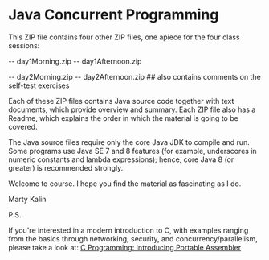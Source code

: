 # Java Concurrent Programming

This ZIP file contains four other ZIP files, one apiece for the four class sessions:

   -- day1Morning.zip
   -- day1Afternoon.zip

   -- day2Morning.zip
   -- day2Afternoon.zip  ## also contains comments on the self-test exercises

Each of these ZIP files contains Java source code together with text documents,
which provide overview and summary. Each ZIP file also has a Readme, which explains
the order in which the material is going to be covered.

The Java source files require only the core Java JDK to compile and run. Some programs
use Java SE 7 and 8 features (for example, underscores in numeric constants and lambda
expressions); hence, core Java 8 (or greater) is recommended strongly.

Welcome to course. I hope you find the material as fascinating as I do.

Marty Kalin

P.S.

If you're interested in a modern introduction to C, with examples ranging from the basics through networking, security,
and concurrency/parallelism, please take a look at:
[C Programming: Introducing Portable Assembler](https://www.amazon.com/dp/1977056954?ref_=pe_870760_150889320)



